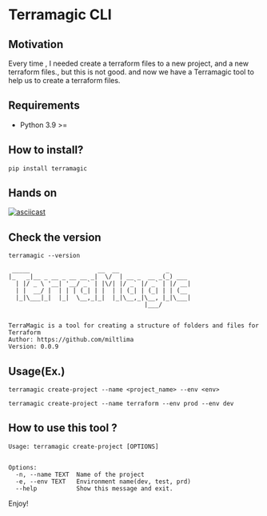 # Terramagic CLI


## Motivation

Every time , I needed create a terraform files to a new project, and a new terraform files., but this is not good. and now we have a Terramagic tool to help us to create a terraform files.

## Requirements

- Python 3.9 >=

## How to install?

```shell
pip install terramagic
```

## Hands on

[![asciicast](https://asciinema.org/a/xeSFySIjxwGK4x4m83y8BfbZY.png)](https://asciinema.org/a/xeSFySIjxwGK4x4m83y8BfbZY)

## Check the version

```shell
terramagic --version

 _____                   __  __             _      
|_   _|__ _ __ _ __ __ _|  \/  | __ _  __ _(_) ___ 
  | |/ _ \ '__| '__/ _` | |\/| |/ _` |/ _` | |/ __|
  | |  __/ |  | | | (_| | |  | | (_| | (_| | | (__ 
  |_|\___|_|  |_|  \__,_|_|  |_|\__,_|\__, |_|\___|
                                      |___/        


TerraMagic is a tool for creating a structure of folders and files for Terraform
Author: https://github.com/miltlima
Version: 0.0.9
```

## Usage(Ex.)

```shell
terramagic create-project --name <project_name> --env <env>
```

```shell
terramagic create-project --name terraform --env prod --env dev
```

## How to use this tool ?

```shell
Usage: terramagic create-project [OPTIONS]


Options:
  -n, --name TEXT  Name of the project
  -e, --env TEXT   Environment name(dev, test, prd)
  --help           Show this message and exit.
```

Enjoy!
